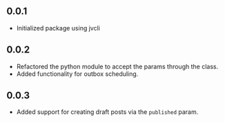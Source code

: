 ## 0.0.1
- Initialized package using jvcli

## 0.0.2
- Refactored the python module to accept the params through the class.
- Added functionality for outbox scheduling.

## 0.0.3
- Added support for creating draft posts via the `published` param.